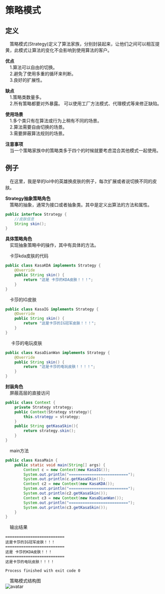 # 策略模式
## 定义  
&emsp;策略模式(Strategy)定义了算法家族，分别封装起来，让他们之间可以相互提黄，此模式让算法的变化不会影响到使用算法的客户。 

**优点**  
&emsp;1.算法可以自由的切换。  
&emsp;2.避免了使用多重的循环来判断。  
&emsp;3.良好的扩展性。  

**缺点**  
&emsp;1.策略类数量多。  
&emsp;2.所有策略都要对外暴露。 可以使用工厂方法模式、代理模式等来修正缺陷。  

**使用场景**  
&emsp;1.多个类只有在算法或行为上稍有不同的场景。  
&emsp;2.算法需要自由切换的场景。  
&emsp;3.需要屏蔽算法规则的场景。  

**注意事项**  
&emsp;当一个策略家族中的策略类多于四个的时候就要考虑混合其他模式一起使用。  

## 例子  
&emsp;在这里，我是举的lol中的英雄换皮肤的例子，每次扩展或者说切换不同的皮肤。  

**Strategy抽象策略角色**  
&emsp;策略的抽象，通常为接口或者抽象类。其中是定义出算法的方法和属性。
```java
public interface Strategy {
    //皮肤信息
    String skin();
}
```  
**具体策略角色**   
&emsp;实现抽象策略中的操作，其中有具体的方法。 
 
&emsp;卡莎kda皮肤的代码
```java
public class KasaKDA implements Strategy {
    @Override
    public String skin() {
        return "这是 卡莎的KDA皮肤！！！";
    }
}

```  
&emsp;卡莎的IG皮肤
```java
public class KasaIG implements Strategy {
    @Override
    public String skin() {
        return "这是卡莎的IG冠军皮肤！！！";
    }
}
```  
&emsp; 卡莎的电玩皮肤
```java
public class KasaDianWan implements Strategy {
    @Override
    public String skin() {
        return "这是卡莎的电玩皮肤！！！！";
    }
}
```
**封装角色**  
&emsp;屏蔽高层的直接访问
```java
public class Context {
    private Strategy strategy;
    public Context(Strategy strategy){
        this.strategy = strategy;
    }
    public String getKasaSkin(){
        return strategy.skin();
    }
}
```

&emsp;main方法  
```java
public class KasaMain {
    public static void main(String[] args) {
        Context c = new Context(new KasaIG());
        System.out.println("==========================");
        System.out.println(c.getKasaSkin());
        Context c2 = new Context(new KasaKDA());
        System.out.println("==========================");
        System.out.println(c2.getKasaSkin());
        Context c3 = new Context(new KasaDianWan());
        System.out.println("==========================");
        System.out.println(c3.getKasaSkin());
    }
}
```
&emsp;输出结果
```
==========================
这是卡莎的IG冠军皮肤！！！
==========================
这是 卡莎的KDA皮肤！！！
==========================
这是卡莎的电玩皮肤！！！！

Process finished with exit code 0
```
&emsp;策略模式结构图  
![avatar](/image/strategy.jpg)  

